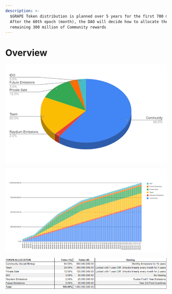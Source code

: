 ```yaml
---
description: >-
  $GRAPE Token distribution is planned over 5 years for the first 700 million.
  After the 60th epoch (month), the DAO will decide how to allocate the
  remaining 300 million of Community rewards
---
```


# Overview

![Token Allocation](../.gitbook/assets/tok1.png)

![10 year Token Distribution](../.gitbook/assets/tok2.png)

![Vesting Table](../.gitbook/assets/tok3.png)

